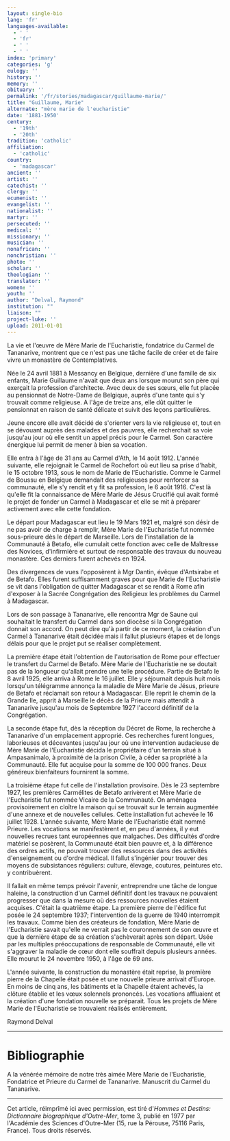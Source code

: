 ```yaml
---
layout: single-bio
lang: 'fr'
languages-available:
  - ' '
  - 'fr'
  - ' '
  - ' '
index: 'primary'
categories: 'g'
eulogy: ''
history: ''
memory: ''
obituary: ''
permalink: '/fr/stories/madagascar/guillaume-marie/'
title: "Guillaume, Marie"
alternate: "mère marie de l'eucharistie"
date: '1881-1950'
century:
  - '19th'
  - '20th'
tradition: 'catholic'
affiliation:
  - 'catholic'
country:
  - 'madagascar'
ancient: ''
artist: ''
catechist: ''
clergy: ''
ecumenist: ''
evangelist: ''
nationalist: ''
martyr: ''
persecuted: ''
medical: ''
missionary: ''
musician: ''
nonafrican: ''
nonchristian: ''
photo: ''
scholar: ''
theologian: ''
translator: ''
women: ''
youth: ''
author: "Delval, Raymond"
institution: ""
liaison: ""
project-luke: ''
upload: 2011-01-01
---
```




La vie et l'œuvre de Mère Marie de l'Eucharistie, fondatrice du Carmel de Tananarive, montrent que ce n'est pas une tâche facile de créer et de faire vivre un monastère de Contemplatives.

Née le 24 avril 1881 à Messancy en Belgique, dernière d'une famille de six enfants, Marie Guillaume n'avait que deux ans lorsque mourut son père qui exerçait la profession d'architecte. Avec deux de ses sœurs, elle fut placée au pensionnat de Notre-Dame de Belgique, auprès d'une tante qui s'y trouvait comme religieuse. A l'âge de treize ans, elle dût quitter le pensionnat en raison de santé délicate et suivit des leçons particulières.

Jeune encore elle avait décidé de s'orienter vers la vie religieuse et, tout en se dévouant auprès des malades et des pauvres, elle recherchait sa voie jusqu'au jour où elle sentit un appel précis pour le Carmel. Son caractère énergique lui permit de mener à bien sa vocation.

Elle entra à l'âge de 31 ans au Carmel d'Ath, le 14 août 1912. L'année suivante, elle rejoignait le Carmel de Rochefort où eut lieu sa prise d'habit, le 15 octobre 1913, sous le nom de Marie de l'Eucharistie. Comme le Carmel de Boussu en Belgique demandait des religieuses pour renforcer sa communauté, elle s'y rendit et y fit sa profession, le 6 août 1916. C'est là qu'elle fit la connaissance de Mère Marie de Jésus Crucifié qui avait formé le projet de fonder un Carmel à Madagascar et elle se mit à préparer activement avec elle cette fondation.

Le départ pour Madagascar eut lieu le 19 Mars 1921 et, malgré son désir de ne pas avoir de charge à remplir, Mère Marie de l'Eucharistie fut nommée sous-prieure dès le départ de Marseille. Lors de l'installation de la Communauté à Betafo, elle cumulait cette fonction avec celle de Maîtresse des Novices, d'infirmière et surtout de responsable des travaux du nouveau monastère. Ces derniers furent achevés en 1924.

Des divergences de vues l'opposèrent à Mgr Dantin, évêque d'Antsirabe et de Betafo. Elles furent suffisamment graves pour que Marie de l'Eucharistie se vit dans l'obligation de quitter Madagascar et se rendit à Rome afin d'exposer à la Sacrée Congrégation des Religieux les problèmes du Carmel à Madagascar.

Lors de son passage à Tananarive, elle rencontra Mgr de Saune qui souhaitait le transfert du Carmel dans son diocèse si la Congrégation donnait son accord. On peut dire qu'à partir de ce moment, la création d'un Carmel à Tananarive était décidée mais il fallut plusieurs étapes et de longs délais pour que le projet put se réaliser complètement.

La première étape était l'obtention de l'autorisation de Rome pour effectuer le transfert du Carmel de Betafo. Mère Marie de l'Eucharistie ne se doutait pas de la longueur qu'allait prendre une telle procédure. Partie de Betafo le 8 avril 1925, elle arriva à Rome le 16 juillet. Elle y séjournait depuis huit mois lorsqu'un télégramme annonça la maladie de Mère Marie de Jésus, prieure de Betafo et réclamait son retour à Madagascar. Elle reprit le chemin de la Grande Ile, apprit à Marseille le décès de la Prieure mais attendit à Tananarive jusqu'au mois de Septembre 1927 l'accord définitif de la Congrégation.

La seconde étape fut, dès la réception du Décret de Rome, la recherche à Tananarive d'un emplacement approprié. Ces recherches furent longues, laborieuses et décevantes jusqu'au jour où une intervention audacieuse de Mère Marie de l'Eucharistie décida le propriétaire d'un terrain situé à Ampasanimalo, à proximité de la prison Civile, à céder sa propriété à la Communauté. Elle fut acquise pour la somme de 100 000 francs. Deux généreux bienfaiteurs fournirent la somme.

La troisième étape fut celle de l'installation provisoire. Dès le 23 septembre 1927, les premières Carmélites de Betafo arrivèrent et Mère Marie de l'Eucharistie fut nommée Vicaire de la Communauté. On aménagea provisoirement en cloître la maison qui se trouvait sur le terrain augmentée d'une annexe et de nouvelles cellules. Cette installation fut achevée le 16 juillet 1928. L'année suivante, Mère Marie de l'Eucharistie était nommé Prieure. Les vocations se manifestèrent et, en peu d'années, il y eut nouvelles recrues tant européennes que malgaches. Des difficultés d'ordre matériel se posèrent, la Communauté était bien pauvre et, à la différence des ordres actifs, ne pouvait trouver des ressources dans des activités d'enseignement ou d'ordre médical. Il fallut s'ingénier pour trouver des moyens de subsistances réguliers: culture, élevage, coutures, peintures etc. y contribuèrent.

Il fallait en même temps prévoir l'avenir, entreprendre une tâche de longue haleine, la construction d'un Carmel définitif dont les travaux ne pouvaient progresser que dans la mesure où des ressources nouvelles étaient acquises. C'était la quatrième étape. La première pierre de l'édifice fut posée le 24 septembre 1937; l'intervention de la guerre de 1940 interrompit les travaux. Comme bien des créateurs de fondation, Mère Marie de l'Eucharistie savait qu'elle ne verrait pas le couronnement de son œuvre et que la dernière étape de sa création s'achèverait après son départ. Usée par les multiples préoccupations de responsable de Communauté, elle vit s'aggraver la maladie de cœur dont elle souffrait depuis plusieurs années. Elle mourut le 24 novembre 1950, à l'âge de 69 ans.

L'année suivante, la construction du monastère était reprise, la première pierre de la Chapelle était posée et une nouvelle prieure arrivait d'Europe. En moins de cinq ans, les bâtiments et la Chapelle étaient achevés, la clôture établie et les vœux solennels prononcés. Les vocations affluaient et la création d'une fondation nouvelle se préparait. Tous les projets de Mère Marie de l'Eucharistie se trouvaient réalisés entièrement.

Raymond Delval

---

# Bibliographie

A la vénérée mémoire de notre très aimée Mère Marie de l'Eucharistie, Fondatrice et Prieure du Carmel de Tananarive. Manuscrit du Carmel du Tananarive.

---

Cet article, réimprîmé ici avec permission, est tiré d'*Hommes et Destins: Dictionnaire biographique d'Outre-Mer*, tome 3, publié en 1977 par l'Académie des Sciences d'Outre-Mer (15, rue la Pérouse, 75116 Paris, France). Tous droits réservés.